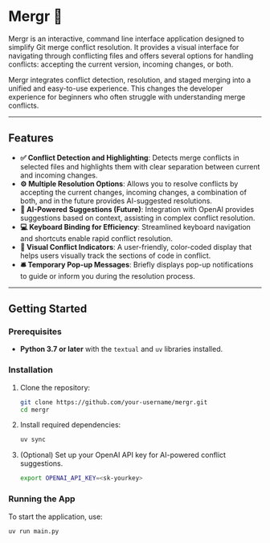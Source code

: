 # Mergr 🍒

Mergr is an interactive, command line interface application designed to simplify Git merge conflict resolution. It provides a visual interface for navigating through conflicting files and offers several options for handling conflicts: accepting the current version, incoming changes, or both.

Mergr integrates conflict detection, resolution, and staged merging into a unified and easy-to-use experience. This changes the developer experience for beginners who often struggle with understanding merge conflicts.

---

## Features

- **✅ Conflict Detection and Highlighting**: Detects merge conflicts in selected files and highlights them with clear separation between current and incoming changes.
- **⚙️ Multiple Resolution Options**: Allows you to resolve conflicts by accepting the current changes, incoming changes, a combination of both, and in the future provides AI-suggested resolutions.
- **🤖 AI-Powered Suggestions (Future)**: Integration with OpenAI provides suggestions based on context, assisting in complex conflict resolution.
- **💻 Keyboard Binding for Efficiency**: Streamlined keyboard navigation and shortcuts enable rapid conflict resolution.
- **🤩 Visual Conflict Indicators**: A user-friendly, color-coded display that helps users visually track the sections of code in conflict.
- **🛎️ Temporary Pop-up Messages**: Briefly displays pop-up notifications to guide or inform you during the resolution process.

---

## Getting Started

### Prerequisites

- **Python 3.7 or later** with the `textual` and `uv` libraries installed.

### Installation

1. Clone the repository:

   ```bash
   git clone https://github.com/your-username/mergr.git
   cd mergr
   ```

2. Install required dependencies:

   ```bash
   uv sync
   ```

3. (Optional) Set up your OpenAI API key for AI-powered conflict suggestions.

   ```bash
   export OPENAI_API_KEY=<sk-yourkey>
   ```

### Running the App

To start the application, use:

   ```bash
   uv run main.py
   ```
